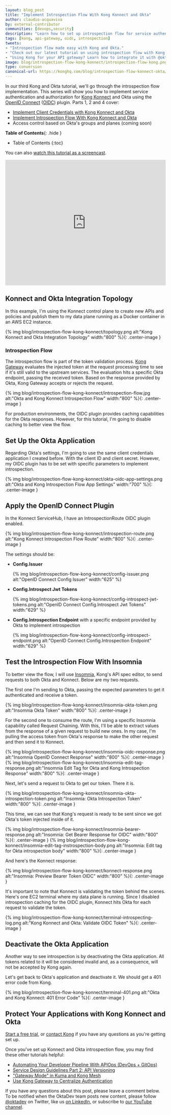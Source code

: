 ```yaml
---
layout: blog_post
title: "Implement Introspection Flow With Kong Konnect and Okta"
author: claudio-acquaviva
by: external-contributor
communities: [devops,security]
description: "Learn how to set up introspection flow for service authentication with Kong and Okta using Kong's OpenID Connect plugin."
tags: [kong, api-gateway, oidc, introspection]
tweets:
- "Introspection flow made easy with Kong and Okta."
- "Check out our latest tutorial on using introspection flow with Kong and Okta."
- "Using Kong for your API gateway? Learn how to integrate it with @okta!"
image: blog/introspection-flow-kong-konnect/introspection-flow-kong.png
type: conversion
canonical-url: https://konghq.com/blog/introspection-flow-konnect-okta/
---
```


In our third Kong and Okta tutorial, we'll go through the introspection flow implementation. This series will show you how to implement service authentication and authorization for [Kong Konnect](https://konghq.com/kong-konnect/) and Okta using the [OpenID Connect](https://konghq.com/blog/openid-connect-api-gateway) ([OIDC](https://docs.konghq.com/hub/kong-inc/openid-connect/)) plugin. Parts 1, 2 and 4 cover:

- [Implement Client Credentials with Kong Konnect and Okta](/blog/2021/05/25/client-credentials-kong-konnect)
- [Implement Introspection Flow With Kong Konnect and Okta](/blog/2021/06/11/introspection-flow-kong-konnect-konnect)
- Access control based on Okta's groups and planes (coming soon)

**Table of Contents**{: .hide }
* Table of Contents
{:toc}

You can also [watch this tutorial as a screencast](https://youtu.be/0Gc33A7F2XE).

<div style="text-align: center; margin-bottom: 1.25rem">
<iframe width="700" height="394" style="max-width: 100%" src="https://www.youtube.com/embed/0Gc33A7F2XE" frameborder="0" allow="accelerometer; autoplay; encrypted-media; gyroscope; picture-in-picture" allowfullscreen></iframe>
</div>

## Konnect and Okta Integration Topology

In this example, I'm using the Konnect control plane to create new APIs and policies and publish them to my data plane running as a Docker container in an AWS EC2 instance.

{% img blog/introspection-flow-kong-konnect/topology.png alt:"Kong Konnect and Okta Integration Topology" width:"800" %}{: .center-image }

### Introspection Flow

The introspection flow is part of the token validation process. [Kong Gateway](https://konghq.com/kong/) evaluates the injected token at the request processing time to see if it's still valid to the upstream services. The evaluation hits a specific Okta endpoint, passing the received token. Based on the response provided by Okta, Kong Gateway accepts or rejects the request.

{% img blog/introspection-flow-kong-konnect/introspection-flow.jpg alt:"Okta and Kong Konnect Introspection Flow" width:"800" %}{: .center-image }

For production environments, the OIDC plugin provides caching capabilities for the Okta responses. However, for this tutorial, I'm going to disable caching to better view the flow.

## Set Up the Okta Application

Regarding Okta's settings, I'm going to use the same client credentials application I created before. With the client ID and client secret. However, my OIDC plugin has to be set with specific parameters to implement introspection.

{% img blog/introspection-flow-kong-konnect/okta-oidc-app-settings.png alt:"Okta and Kong Introspection Flow App Settings" width:"700" %}{: .center-image }

## Apply the OpenID Connect Plugin

In the Konnect ServiceHub, I have an IntrospectionRoute OIDC plugin enabled.

{% img blog/introspection-flow-kong-konnect/introspection-route.png alt:"Kong Konnect Introspection Flow Route" width:"800" %}{: .center-image }

The settings should be:

- **Config.Issuer**
  
    {% img blog/introspection-flow-kong-konnect/config-issuer.png alt:"OpenID Connect Config Issuer" width:"625" %}

- **Config.Introspect Jwt Tokens**
  
    {% img blog/introspection-flow-kong-konnect/config-introspect-jwt-tokens.png alt:"OpenID Connect Config.Introspect Jwt Tokens" width:"629" %}

- **Config.Introspection Endpoint** with a specific endpoint provided by Okta to implement introspection 
  
    {% img blog/introspection-flow-kong-konnect/config-introspect-endpoint.png alt:"OpenID Connect Config.Introspection Endpoint" width:"629" %}

## Test the Introspection Flow With Insomnia

To better view the flow, I will use [Insomnia](https://insomnia.rest/), Kong's API spec editor, to send requests to both Okta and Konnect. Below are my two requests.

The first one I'm sending to Okta, passing the expected parameters to get it authenticated and receive a token.

{% img blog/introspection-flow-kong-konnect/insomnia-okta-token.png alt:"Insomnia Okta Token" width:"800" %}{: .center-image }

For the second one to consume the route, I'm using a specific Insomnia capability called Request Chaining. With this, I'll be able to extract values from the response of a given request to build new ones. In my case, I'm pulling the access token from Okta's response to make the other request and then send it to Konnect.

{% img blog/introspection-flow-kong-konnect/insomnia-oidc-response.png alt:"Insomnia OpenID Connect Response" width:"800" %}{: .center-image }
{% img blog/introspection-flow-kong-konnect/insomnia-edit-tag-response.png alt:"Insomnia Edit Tag for Okta and Kong Introspection Response" width:"800" %}{: .center-image }

Next, let's send a request to Okta to get our token. There it is.

{% img blog/introspection-flow-kong-konnect/insomnia-okta-introspection-token.png alt:"Insomnia: Okta Introspection Token" width:"800" %}{: .center-image }

This time, we can see that Kong's request is ready to be sent since we got Okta's token injected inside of it.

{% img blog/introspection-flow-kong-konnect/insomnia-bearer-response.png alt:"Insomnia: Get Bearer Response for OIDC" width:"800" %}{: .center-image }
{% img blog/introspection-flow-kong-konnect/insomnia-edit-tag-instrospection-body.png alt:"Insomnia: Edit tag for Okta introspection body" width:"800" %}{: .center-image }

And here's the Konnect response:

{% img blog/introspection-flow-kong-konnect/konnect-response.png alt:"Insomnia: Preview Bearer Token OIDC" width:"800" %}{: .center-image }

It's important to note that Konnect is validating the token behind the scenes. Here's one EC2 terminal where my data plane is running. Since I disabled introspection caching for the OIDC plugin, Konnect hits Okta for each request to validate the token.

{% img blog/introspection-flow-kong-konnect/terminal-introspecting-log.png alt:"Kong Konnect and Okta: Validate OIDC Token" %}{: .center-image }

## Deactivate the Okta Application

Another way to see introspection is by deactivating the Okta application. All tokens related to it will be considered invalid and, as a consequence, will not be accepted by Kong again.

Let's get back to Okta's application and deactivate it. We should get a 401 error code from Kong.

{% img blog/introspection-flow-kong-konnect/terminal-401.png alt:"Okta and Kong Konnect: 401 Error Code" %}{: .center-image }

## Protect Your Applications with Kong Konnect and Okta

[Start a free trial](https://konghq.com/kong-konnect/), or [contact Kong](https://support.konghq.com/support/s/) if you have any questions as you're getting set up.

Once you've set up Konnect and Okta introspection flow, you may find these other tutorials helpful:

- [Automating Your Developer Pipeline With APIOps (DevOps + GitOps)](https://konghq.com/blog/automating-developer-pipeline-apiops/)
- [Service Design Guidelines Part 2: API Versioning](https://konghq.com/blog/service-design-guidelines-api-versioning/)
- ["Gateway Mode" in Kuma and Kong Mesh](https://konghq.com/blog/kuma-service-mesh-gateway-mode/)
- [Use Kong Gateway to Centralize Authentication](/blog/2021/03/26/use-kong-gateway-to-centralize-authentication)

If you have any questions about this post, please leave a comment below. To be notified when the OktaDev team posts new content, please follow [@oktadev](https://twitter.com/oktadev) on Twitter, like us [on LinkedIn](https://www.linkedin.com/company/oktadev/), or subscribe to [our YouTube channel](https://www.youtube.com/oktadev).
